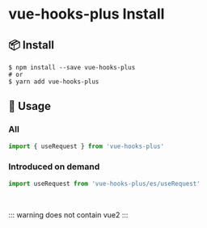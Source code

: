 # vue-hooks-plus Install

## 📦 Install

```
$ npm install --save vue-hooks-plus
# or
$ yarn add vue-hooks-plus
```

## 🔨 Usage

### All

```typescript
import { useRequest } from 'vue-hooks-plus'
```

### Introduced on demand

```typescript
import useRequest from 'vue-hooks-plus/es/useRequest'
```

<br />

::: warning does not contain vue2 :::

